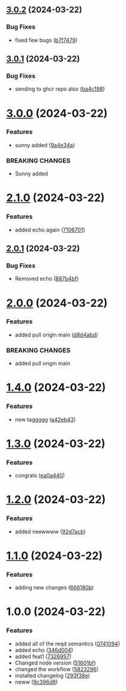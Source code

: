 ## [3.0.2](https://github.com/sidhugithubaction/mygitactioncourse/compare/v3.0.1...v3.0.2) (2024-03-22)


### Bug Fixes

* fixed few bugs ([b7f7479](https://github.com/sidhugithubaction/mygitactioncourse/commit/b7f7479274207863fd1ffd5e06944d396237fcc4))

## [3.0.1](https://github.com/sidhugithubaction/mygitactioncourse/compare/v3.0.0...v3.0.1) (2024-03-22)


### Bug Fixes

* sending to ghcr repo also ([ba4c198](https://github.com/sidhugithubaction/mygitactioncourse/commit/ba4c198cbcef588875582d4913810c9cb1b105a2))

# [3.0.0](https://github.com/sidhugithubaction/mygitactioncourse/compare/v2.1.0...v3.0.0) (2024-03-22)


### Features

* sunny added ([9a4e34a](https://github.com/sidhugithubaction/mygitactioncourse/commit/9a4e34adfae1cb40a714bd1a7c88b46d27e344d9))


### BREAKING CHANGES

* Sunny added

# [2.1.0](https://github.com/sidhugithubaction/mygitactioncourse/compare/v2.0.1...v2.1.0) (2024-03-22)


### Features

*  added echo again ([7106701](https://github.com/sidhugithubaction/mygitactioncourse/commit/710670160fe0442a18c1d2d9ae904b10b4af80fa))

## [2.0.1](https://github.com/sidhugithubaction/mygitactioncourse/compare/v2.0.0...v2.0.1) (2024-03-22)


### Bug Fixes

* Removed echo ([887b4bf](https://github.com/sidhugithubaction/mygitactioncourse/commit/887b4bfbc61fa4d2e82b08abd98722b3ba16cbce))

# [2.0.0](https://github.com/sidhugithubaction/mygitactioncourse/compare/v1.4.0...v2.0.0) (2024-03-22)


### Features

* added pull origin main ([d8d4abd](https://github.com/sidhugithubaction/mygitactioncourse/commit/d8d4abd5f1ae4538cc6c96f8a238313da20ba04a))


### BREAKING CHANGES

* added pull origin main

# [1.4.0](https://github.com/sidhugithubaction/mygitactioncourse/compare/v1.3.0...v1.4.0) (2024-03-22)


### Features

* new taggggg ([a42eb43](https://github.com/sidhugithubaction/mygitactioncourse/commit/a42eb43aa2e9d21e3bf0cbe5a3f2935e092034b6))

# [1.3.0](https://github.com/sidhugithubaction/mygitactioncourse/compare/v1.2.0...v1.3.0) (2024-03-22)


### Features

* congrats ([ea0a440](https://github.com/sidhugithubaction/mygitactioncourse/commit/ea0a440f9111429ed5779ea400a17cc5d66b9cfa))

# [1.2.0](https://github.com/sidhugithubaction/mygitactioncourse/compare/v1.1.0...v1.2.0) (2024-03-22)


### Features

* added neewwww ([92d7acb](https://github.com/sidhugithubaction/mygitactioncourse/commit/92d7acb645de38814d6bca3a57d0b42ede5e2f42))

# [1.1.0](https://github.com/sidhugithubaction/mygitactioncourse/compare/v1.0.0...v1.1.0) (2024-03-22)


### Features

* adding new changes ([666180b](https://github.com/sidhugithubaction/mygitactioncourse/commit/666180b8cc97f82b13c3c7936f2a22f89850f798))

# 1.0.0 (2024-03-22)


### Features

* added all of the reqd semantics ([0741094](https://github.com/sidhugithubaction/mygitactioncourse/commit/07410949e2b70e088f038ed9dd4b3e40640880b8))
* added echo ([346d004](https://github.com/sidhugithubaction/mygitactioncourse/commit/346d004ce0f758848c4ed91774b74679b9e513b5))
* added feat1 ([7326957](https://github.com/sidhugithubaction/mygitactioncourse/commit/7326957656b2f259f810bda389aa0a9f367bdcd9))
* Changed node version ([51601bf](https://github.com/sidhugithubaction/mygitactioncourse/commit/51601bfbb0bcac95fd880e262aee485b57c87f91))
* changed the workflow ([5823296](https://github.com/sidhugithubaction/mygitactioncourse/commit/5823296ed886ea6e6dd9ec81dd71f97d30dfed2a))
* installed changelog ([293f38e](https://github.com/sidhugithubaction/mygitactioncourse/commit/293f38e6ba02ab465a608f437c9c77be151ba75f))
* neww ([9c396d8](https://github.com/sidhugithubaction/mygitactioncourse/commit/9c396d8dcff1930e698342de770e97fc5048982c))
